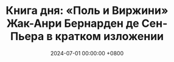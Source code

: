 ---
title: "Книга дня: «Поль и Виржини» Жак-Анри Бернарден де Сен-Пьера в кратком изложении"
description: >-
  🌊 «Поль и Виржини» — трогательная романтическая история любви и судьбы, действие которой разворачивается на острове в Карибском море. Ищете трогательную историю? Книга "Поль и Виржини" Жака-Анри Бернардена де Сен-Пьера — это рассказ о дружбе, любви и принятии на острове Маврикий!
date: 2024-07-01 00:00:00 +0800
categories: [Мышление, Конспекты-книг]
tags:
  [
    поль-и-виржини,
    жак-анри-бернарден,
    французская-литература,
    18-век,
    дружба,
    любовь,
    романтизм,
    маврикий,
    взросление,
    природа,
    моральные-уроки,
    исторический-контекст,
    просвещение,
    колониализм,
    социальные-проблемы,
    философские-темы,
    эмоциональная-глубина,
    литературное-влияние,
    нравственность,
    классическая-литература,
    межкультурные-отношения
  ]
image: 
alt: Книга Поль и Виржини Жака-Анри Бернардена де Сен-Пьера
fallback:
  - 
  - 
---